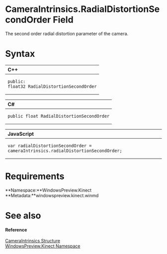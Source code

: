 CameraIntrinsics.RadialDistortionSecondOrder Field  
==================================================  

The second order radial distortion parameter of the camera. <span id="syntaxSection"></span>

Syntax  
======  

<table>
<colgroup>
<col width="100%" />
</colgroup>
<thead>
<tr class="header">
<th align="left">C++</th>
</tr>
</thead>
<tbody>
<tr class="odd">
<td align="left"><pre><code>public:  
float32 RadialDistortionSecondOrder</code></pre></td>
</tr>
</tbody>
</table>

<table>
<colgroup>
<col width="100%" />
</colgroup>
<thead>
<tr class="header">
<th align="left">C#</th>
</tr>
</thead>
<tbody>
<tr class="odd">
<td align="left"><pre><code>public float RadialDistortionSecondOrder</code></pre></td>
</tr>
</tbody>
</table>

<table>
<colgroup>
<col width="100%" />
</colgroup>
<thead>
<tr class="header">
<th align="left">JavaScript</th>
</tr>
</thead>
<tbody>
<tr class="odd">
<td align="left"><pre><code>var radialDistortionSecondOrder = cameraIntrinsics.radialDistortionSecondOrder;</code></pre></td>
</tr>
</tbody>
</table>

<span id="requirements"></span>

Requirements  
============  

**Namespace:**WindowsPreview.Kinect  
**Metadata:**windowspreview.kinect.winmd  

<span id="ID4EX"></span>

See also  
========  

<span id="ID4EZ"></span>
#### Reference  

[CameraIntrinsics Structure](../../CameraIntrinsics_Structure.md)  
 [WindowsPreview.Kinect Namespace](../../../Kinect.md)  



<!--Please do not edit the data in the comment block below.-->
<!--
TOCTitle : RadialDistortionSecondOrder Field
RLTitle : CameraIntrinsics.RadialDistortionSecondOrder Field
KeywordK : RadialDistortionSecondOrder field
KeywordK : CameraIntrinsics.RadialDistortionSecondOrder field
KeywordF : WindowsPreview.Kinect.CameraIntrinsics.RadialDistortionSecondOrder
KeywordF : CameraIntrinsics.RadialDistortionSecondOrder
KeywordF : RadialDistortionSecondOrder
KeywordF : WindowsPreview.Kinect.CameraIntrinsics.RadialDistortionSecondOrder
KeywordA : F:WindowsPreview.Kinect.CameraIntrinsics.RadialDistortionSecondOrder
AssetID : F:WindowsPreview.Kinect.CameraIntrinsics.RadialDistortionSecondOrder
Locale : en-us
CommunityContent : 1
APIType : Managed
APILocation : windowspreview.kinect.winmd
APIName : WindowsPreview.Kinect.CameraIntrinsics.RadialDistortionSecondOrder
TargetOS : Windows
TopicType : kbSyntax
DevLang : VB
DevLang : CSharp
DevLang : JavaScript
DevLang : C++
DocSet : K4Wv2
ProjType : K4Wv2Proj
Technology : Kinect for Windows
Product : Kinect for Windows SDK v2
productversion : 20
-->
